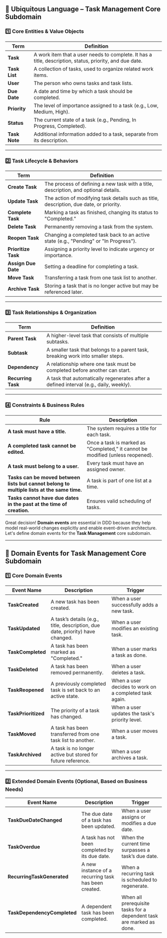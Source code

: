## **📌 Ubiquitous Language – Task Management Core Subdomain**  

### **1️⃣ Core Entities & Value Objects**  

| Term | Definition |
|------|------------|
| **Task** | A work item that a user needs to complete. It has a title, description, status, priority, and due date. |
| **Task List** | A collection of tasks, used to organize related work items. |
| **User** | The person who owns tasks and task lists. |
| **Due Date** | A date and time by which a task should be completed. |
| **Priority** | The level of importance assigned to a task (e.g., Low, Medium, High). |
| **Status** | The current state of a task (e.g., Pending, In Progress, Completed). |
| **Task Note** | Additional information added to a task, separate from its description. |

---

### **2️⃣ Task Lifecycle & Behaviors**  

| Term | Definition |
|------|------------|
| **Create Task** | The process of defining a new task with a title, description, and optional details. |
| **Update Task** | The action of modifying task details such as title, description, due date, or priority. |
| **Complete Task** | Marking a task as finished, changing its status to "Completed." |
| **Delete Task** | Permanently removing a task from the system. |
| **Reopen Task** | Changing a completed task back to an active state (e.g., "Pending" or "In Progress"). |
| **Prioritize Task** | Assigning a priority level to indicate urgency or importance. |
| **Assign Due Date** | Setting a deadline for completing a task. |
| **Move Task** | Transferring a task from one task list to another. |
| **Archive Task** | Storing a task that is no longer active but may be referenced later. |

---

### **3️⃣ Task Relationships & Organization**  

| Term | Definition |
|------|------------|
| **Parent Task** | A higher-level task that consists of multiple subtasks. |
| **Subtask** | A smaller task that belongs to a parent task, breaking work into smaller steps. |
| **Dependency** | A relationship where one task must be completed before another can start. |
| **Recurring Task** | A task that automatically regenerates after a defined interval (e.g., daily, weekly). |

---

### **4️⃣ Constraints & Business Rules**  

| Rule | Description |
|------|------------|
| **A task must have a title.** | The system requires a title for each task. |
| **A completed task cannot be edited.** | Once a task is marked as "Completed," it cannot be modified (unless reopened). |
| **A task must belong to a user.** | Every task must have an assigned owner. |
| **Tasks can be moved between lists but cannot belong to multiple lists at the same time.** | A task is part of one list at a time. |
| **Tasks cannot have due dates in the past at the time of creation.** | Ensures valid scheduling of tasks. |

Great decision! **Domain events** are essential in DDD because they help model real-world changes explicitly and enable event-driven architecture. Let's define domain events for the **Task Management** core subdomain.

---

## **📌 Domain Events for Task Management Core Subdomain**  

### **1️⃣ Core Domain Events**  

| Event Name | Description | Trigger |
|------------|------------|---------|
| **TaskCreated** | A new task has been created. | When a user successfully adds a new task. |
| **TaskUpdated** | A task’s details (e.g., title, description, due date, priority) have changed. | When a user modifies an existing task. |
| **TaskCompleted** | A task has been marked as "Completed." | When a user marks a task as done. |
| **TaskDeleted** | A task has been removed permanently. | When a user deletes a task. |
| **TaskReopened** | A previously completed task is set back to an active state. | When a user decides to work on a completed task again. |
| **TaskPrioritized** | The priority of a task has changed. | When a user updates the task's priority level. |
| **TaskMoved** | A task has been transferred from one task list to another. | When a user moves a task. |
| **TaskArchived** | A task is no longer active but stored for future reference. | When a user archives a task. |

---

### **2️⃣ Extended Domain Events (Optional, Based on Business Needs)**  

| Event Name | Description | Trigger |
|------------|------------|---------|
| **TaskDueDateChanged** | The due date of a task has been updated. | When a user assigns or modifies a due date. |
| **TaskOverdue** | A task has not been completed by its due date. | When the current time surpasses a task’s due date. |
| **RecurringTaskGenerated** | A new instance of a recurring task has been created. | When a recurring task is scheduled to regenerate. |
| **TaskDependencyCompleted** | A dependent task has been completed. | When all prerequisite tasks for a dependent task are marked as done. |
